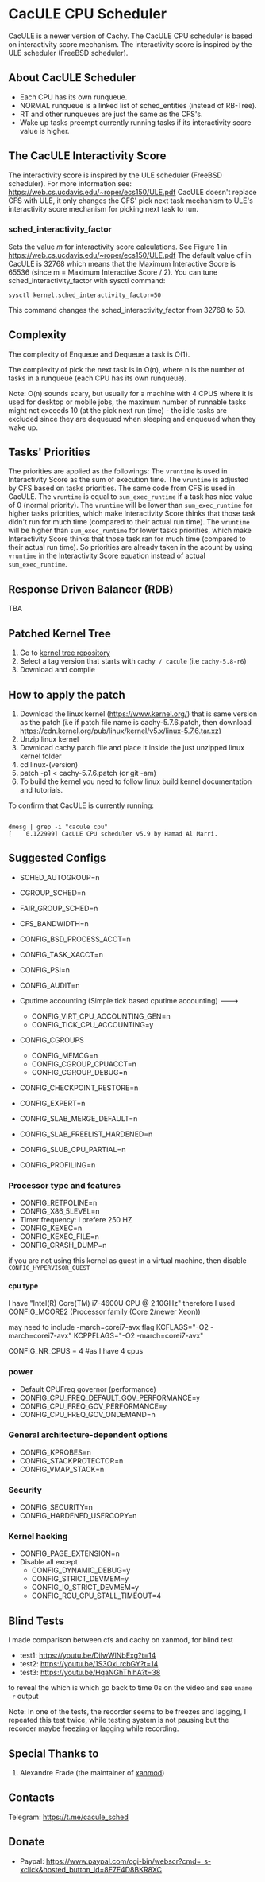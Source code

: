 # CacULE CPU Scheduler

CacULE is a newer version of Cachy. The CacULE CPU scheduler is based on interactivity score mechanism.
The interactivity score is inspired by the ULE scheduler (FreeBSD
scheduler).


## About CacULE Scheduler
* Each CPU has its own runqueue.
* NORMAL runqueue is a linked list of sched_entities (instead of RB-Tree).
* RT and other runqueues are just the same as the CFS's.
* Wake up tasks preempt currently running tasks if its interactivity score value is higher.


## The CacULE Interactivity Score
The interactivity score is inspired by the ULE scheduler (FreeBSD scheduler).
For more information see: https://web.cs.ucdavis.edu/~roper/ecs150/ULE.pdf
CacULE doesn't replace CFS with ULE, it only changes the CFS' pick next task
mechanism to ULE's interactivity score mechanism for picking next task to run.

### sched_interactivity_factor
Sets the value *m* for interactivity score calculations. See Figure 1 in
https://web.cs.ucdavis.edu/~roper/ecs150/ULE.pdf
The default value of in CacULE is 32768 which means that the Maximum Interactive
Score is 65536 (since m = Maximum Interactive Score / 2).
You can tune sched_interactivity_factor with sysctl command:

	sysctl kernel.sched_interactivity_factor=50

This command changes the sched_interactivity_factor from 32768 to 50.



## Complexity
The complexity of Enqueue and Dequeue a task is O(1).

The complexity of pick the next task is in O(n), where n is the number of tasks
in a runqueue (each CPU has its own runqueue).

Note: O(n) sounds scary, but usually for a machine with 4 CPUS where it is used
for desktop or mobile jobs, the maximum number of runnable tasks might not
exceeds 10 (at the pick next run time) - the idle tasks are excluded since they
are dequeued when sleeping and enqueued when they wake up.

## Tasks' Priorities
The priorities are applied as the followings:
The `vruntime` is used in Interactivity Score as the sum of execution time. The `vruntime` is adjusted by CFS based on tasks priorities.
The same code from CFS is used in CacULE. The `vruntime` is equal to `sum_exec_runtime` if a task has nice value of 0 (normal priority).
The `vruntime` will be lower than `sum_exec_runtime` for higher tasks priorities, which make Interactivity Score thinks that those task didn't run for much time (compared to
their actual run time).
The `vruntime` will be higher than `sum_exec_runtime` for lower tasks priorities, which make Interactivity Score thinks that those task ran for much time (compared to
their actual run time).
So priorities are already taken in the acount by using `vruntime` in the Interactivity Score equation instead of actual `sum_exec_runtime`.


## Response Driven Balancer (RDB)
TBA


## Patched Kernel Tree
1. Go to [kernel tree repository](https://github.com/hamadmarri/linux) 
2. Select a tag version that starts with `cachy / cacule` (i.e `cachy-5.8-r6`)
3. Download and compile


## How to apply the patch
1. Download the linux kernel (https://www.kernel.org/) that is same version as the patch
 (i.e if patch file name is cachy-5.7.6.patch, then download https://cdn.kernel.org/pub/linux/kernel/v5.x/linux-5.7.6.tar.xz)
2. Unzip linux kernel
3. Download cachy patch file and place it inside the just unzipped linux kernel folder
4. cd linux-(version)
5. patch -p1 < cachy-5.7.6.patch (or git -am)
6. To build the kernel you need to follow linux build kernel documentation and tutorials.


To confirm that CacULE is currently running:
```

dmesg | grep -i "cacule cpu"
[    0.122999] CacULE CPU scheduler v5.9 by Hamad Al Marri.

```

## Suggested Configs
* SCHED_AUTOGROUP=n
* CGROUP_SCHED=n
* FAIR_GROUP_SCHED=n
* CFS_BANDWIDTH=n
* CONFIG_BSD_PROCESS_ACCT=n
* CONFIG_TASK_XACCT=n
* CONFIG_PSI=n
* CONFIG_AUDIT=n
* Cputime accounting (Simple tick based cputime accounting)  --->
	* CONFIG_VIRT_CPU_ACCOUNTING_GEN=n
	* CONFIG_TICK_CPU_ACCOUNTING=y

* CONFIG_CGROUPS
	* CONFIG_MEMCG=n
	* CONFIG_CGROUP_CPUACCT=n
	* CONFIG_CGROUP_DEBUG=n

* CONFIG_CHECKPOINT_RESTORE=n
* CONFIG_EXPERT=n
* CONFIG_SLAB_MERGE_DEFAULT=n
* CONFIG_SLAB_FREELIST_HARDENED=n
* CONFIG_SLUB_CPU_PARTIAL=n
* CONFIG_PROFILING=n

### Processor type and features 
* CONFIG_RETPOLINE=n
* CONFIG_X86_5LEVEL=n
* Timer frequency: I prefere 250 HZ
* CONFIG_KEXEC=n
* CONFIG_KEXEC_FILE=n
* CONFIG_CRASH_DUMP=n

if you are not using this kernel as guest in 
a virtual machine, then disable `CONFIG_HYPERVISOR_GUEST`

#### cpu type
I have "Intel(R) Core(TM) i7-4600U CPU @ 2.10GHz"
therefore I used CONFIG_MCORE2 (Processor family (Core 2/newer Xeon))

may need to include 
-march=corei7-avx flag
KCFLAGS="-O2 -march=corei7-avx" KCPPFLAGS="-O2 -march=corei7-avx"

CONFIG_NR_CPUS = 4 #as I have 4 cpus

### power
* Default CPUFreq governor (performance)
* CONFIG_CPU_FREQ_DEFAULT_GOV_PERFORMANCE=y
* CONFIG_CPU_FREQ_GOV_PERFORMANCE=y
* CONFIG_CPU_FREQ_GOV_ONDEMAND=n

### General architecture-dependent options
* CONFIG_KPROBES=n
* CONFIG_STACKPROTECTOR=n
* CONFIG_VMAP_STACK=n

### Security
* CONFIG_SECURITY=n
* CONFIG_HARDENED_USERCOPY=n

### Kernel hacking
* CONFIG_PAGE_EXTENSION=n
* Disable all except
	* CONFIG_DYNAMIC_DEBUG=y
	* CONFIG_STRICT_DEVMEM=y
	* CONFIG_IO_STRICT_DEVMEM=y
	* CONFIG_RCU_CPU_STALL_TIMEOUT=4

## Blind Tests
I made comparison between cfs and cachy on xanmod, for blind test

* test1: https://youtu.be/DilwWlNbExg?t=14
* test2: https://youtu.be/1S3OxLrcbGY?t=14
* test3: https://youtu.be/HqaNGhThihA?t=38

to reveal the which is which go back to time 0s on the video and see `uname -r` output

Note: In one of the tests, the recorder seems to be freezes and lagging, I repeated this test twice, while testing system is not pausing but the recorder maybe freezing or lagging while recording.


## Special Thanks to
1. Alexandre Frade (the maintainer of [xanmod](https://github.com/xanmod))

## Contacts
Telegram: https://t.me/cacule_sched

## Donate
* Paypal: https://www.paypal.com/cgi-bin/webscr?cmd=_s-xclick&hosted_button_id=8F7F4D8BKR8XC

